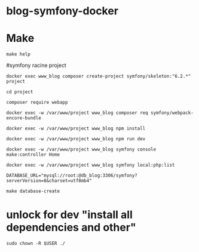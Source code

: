 # blog-symfony-docker

# Make
```
make help
```

#symfony racine project
```
docker exec www_blog composer create-project symfony/skeleton:"6.2.*" project
```
```
cd project
```
```
composer require webapp
```
```
docker exec -w /var/www/project www_blog composer req symfony/webpack-encore-bundle
```
```
docker exec -w /var/www/project www_blog npm install
```
```
docker exec -w /var/www/project www_blog npm run dev
```
```
docker exec -w /var/www/project www_blog symfony console make:controller Home
```
```
docker exec -w /var/www/project www_blog symfony local:php:list
```
```
DATABASE_URL="mysql://root:@db_blog:3306/symfony?serverVersion=8&charset=utf8mb4"
```
```
make database-create
```

# unlock for dev "install all dependencies and other"
```
sudo chown -R $USER ./
```



